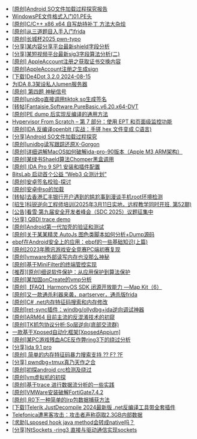 + [[原创]Android SO文件加载过程探究报告](https://bbs.kanxue.com/thread-286053.htm)
+ [WindowsPE文件格式入门01.PE头](https://bbs.kanxue.com/thread-286052.htm)
+ [[原创]C/C++ x86 x64 自写劫持补丁 方法大杂烩](https://bbs.kanxue.com/thread-282745.htm)
+ [[原创]从三道题目入手入门frida](https://bbs.kanxue.com/thread-260523.htm)
+ [[原创]长城杯2025 pwn-typo](https://bbs.kanxue.com/thread-286051.htm)
+ [[分享]某内容分享平台最新shield字段分析](https://bbs.kanxue.com/thread-285929.htm)
+ [[分享]某短视频平台最新sig3字段算法分析(二)](https://bbs.kanxue.com/thread-285222.htm)
+ [[原创] AppleAccount注册之获取证书交换内容](https://bbs.kanxue.com/thread-285944.htm)
+ [[原创]AppleAccount注册之生成sign](https://bbs.kanxue.com/thread-285959.htm)
+ [[下载]De4Dot 3.2.0 2024-08-15](https://bbs.kanxue.com/thread-285295.htm)
+ [为IDA 8.3架设私人lumen服务器](https://bbs.kanxue.com/thread-279665.htm)
+ [[原创] 第四题 神秘信号](https://bbs.kanxue.com/thread-283032.htm)
+ [[原创]unidbg直接调用tiktok so生成签名](https://bbs.kanxue.com/thread-285623.htm)
+ [[转帖]Fantaisie.Software.PureBasic.v6.20.x64-DVT](https://bbs.kanxue.com/thread-286054.htm)
+ [[原创]PE dump 后实现反编译的通用方法](https://bbs.kanxue.com/thread-284958.htm)
+ [Hypervisor From Scratch – 第 7 部分：使用 EPT 和页面级监控功能](https://bbs.kanxue.com/thread-281153.htm)
+ [[原创]IDA 反编译openblt (实战：手搓 hex 文件变成 C语言)](https://bbs.kanxue.com/thread-285731.htm)
+ [[分享]Android  SO文件加载过程探究](https://bbs.kanxue.com/thread-285788.htm)
+ [[原创]unidbg读写跟踪还原X-Gorgon](https://bbs.kanxue.com/thread-285586.htm)
+ [[原创]详细讲解MacOS如何破解ida-pro-90版本（Apple M3 ARM架构）](https://bbs.kanxue.com/thread-282846.htm)
+ [[原创]某绿书Shaeld算法Chomper黑盒调用](https://bbs.kanxue.com/thread-285705.htm)
+ [[原创] IDA Pro 9 SP1 安装和插件配置](https://bbs.kanxue.com/thread-285604.htm)
+ [BitsLab 启动首个公益 “Web3 众测计划”](https://bbs.kanxue.com/thread-286057.htm)
+ [[原创]安卓签名校验-探讨](https://bbs.kanxue.com/thread-285647.htm)
+ [[原创]安卓中so的加载](https://bbs.kanxue.com/thread-286004.htm)
+ [[转帖]去香港汇丰银行开户遇到的尴尬事到漫谈手机root环境检测](https://bbs.kanxue.com/thread-285754.htm)
+ [[招生]科锐逆向工程师培训(2025年3月11日实地，远程教学同时开班, 第52期)](https://bbs.kanxue.com/thread-51839.htm)
+ [[公告]看雪·第九届安全开发者峰会（SDC 2025）议题征集中](https://bbs.kanxue.com/thread-285672.htm)
+ [[分享] QBDI trace demo](https://bbs.kanxue.com/thread-285857.htm)
+ [[原创]Android第一代加壳的验证和测试](https://bbs.kanxue.com/thread-277240.htm)
+ [[原创]关于某某精灵 AutoJs 图色类脚本如何分析+Dump源码](https://bbs.kanxue.com/thread-275083.htm)
+ [ebpf在Android安全上的应用：ebpf的一些基础知识(上篇)](https://bbs.kanxue.com/thread-281508.htm)
+ [[原创]2023年腾讯游戏安全竞赛PC端初赛复现](https://bbs.kanxue.com/thread-282695.htm)
+ [[原创]vmware外部读写内存也没那么神秘](https://bbs.kanxue.com/thread-284956.htm)
+ [[原创]基于MiniFilter的终端管控实现](https://bbs.kanxue.com/thread-285447.htm)
+ [[推荐][原创]细说软件保护：从应用保护到算法保护](https://bbs.kanxue.com/thread-284629.htm)
+ [[原创]某加固onCreate的vmp分析](https://bbs.kanxue.com/thread-286006.htm)
+ [[原创]【FAQ】HarmonyOS SDK 闭源开放能力 —Map Kit（6）](https://bbs.kanxue.com/thread-286060.htm)
+ [[原创]又一款通杀利器来袭，partserver，通杀版frida](https://bbs.kanxue.com/thread-285628.htm)
+ [[原创]C# .net内存特征码搜索和内存修改](https://bbs.kanxue.com/thread-286059.htm)
+ [[原创]ret-sync插件：windbg/ollydbg+ida逆向调试神器](https://bbs.kanxue.com/thread-252634.htm)
+ [[原创]ARM64 目前主流的反混淆技术的初窥](https://bbs.kanxue.com/thread-285567.htm)
+ [[原创]TK抓包协议分析:So层逆向(底部交流群)](https://bbs.kanxue.com/thread-286046.htm)
+ [一款基于Xposed自动化框架[XposedAppium]](https://bbs.kanxue.com/thread-260992.htm)
+ [[原创]某PC游戏残血ACE反作弊ring3下的绕过分析](https://bbs.kanxue.com/thread-284667.htm)
+ [[分享]ida 9.1 pro](https://bbs.kanxue.com/thread-285999.htm)
+ [[原创] 简单的内存特征码暴力搜索支持 ?? F? ?F](https://bbs.kanxue.com/thread-284451.htm)
+ [[分享] pwndbg+tmux真乃天作之合](https://bbs.kanxue.com/thread-276203.htm)
+ [[原创]初探android crc检测及绕过](https://bbs.kanxue.com/thread-285790.htm)
+ [[原创]vm虚拟机的初探](https://bbs.kanxue.com/thread-284883.htm)
+ [[原创]基于trace 进行数据流分析的一些实践](https://bbs.kanxue.com/thread-285243.htm)
+ [[原创]VMWare安装破解FortiGate7.4.2](https://bbs.kanxue.com/thread-284794.htm)
+ [[原创] R0下一种简单的Irp包数据捕获方法](https://bbs.kanxue.com/thread-285317.htm)
+ [[下载]Telerik JustDecompile 2024最新版 .net反编译工具带全套插件](https://bbs.kanxue.com/thread-286036.htm)
+ [Telefonica遭黑客攻击：攻击者声称窃取2.3GB内部数据](https://bbs.kanxue.com/thread-286062.htm)
+ [[求助]Lsposed hook java method会转成native吗？](https://bbs.kanxue.com/thread-285751.htm)
+ [[分享]NtSockets -ring3 直接与驱动通信实现sockets](https://bbs.kanxue.com/thread-271977.htm)
